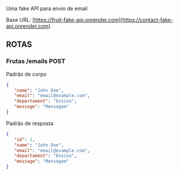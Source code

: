 Uma fake API para envio de email

Base URL: [https://fruit-fake-api.onrender.com](https://contact-fake-api.onrender.com)

## ROTAS

### Frutas /emails POST

Padrão de corpo

```json
{
   "name": "John Doe",
   "email": "email@example.com",
   "departament": "Ensino",
   "message": "Mensagem"
}
```

Padrão de resposta

```json
{
   "id": 1,
   "name": "John Doe",
   "email": "email@example.com",
   "departament": "Ensino",
   "message": "Mensagem"
}
```
